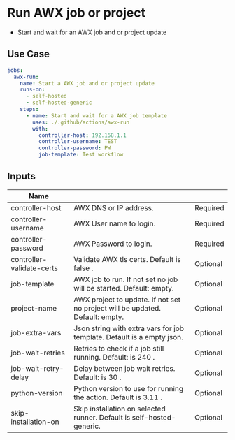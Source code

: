 # Run AWX job or project

- Start and wait for an AWX job and or project update

## Use Case

```yaml
jobs:
  awx-run:
    name: Start a AWX job and or project update
    runs-on:
      - self-hosted
      - self-hosted-generic
    steps:
      - name: Start and wait for a AWX job template
        uses: ./.github/actions/awx-run
        with:
          controller-host: 192.168.1.1
          controller-username: TEST
          controller-password: PW
          job-template: Test workflow

```

## Inputs

| Name                      |                                                                              |          |
|---------------------------|------------------------------------------------------------------------------|----------|
| controller-host           | AWX DNS or IP address.                                                       | Required |
| controller-username       | AWX User name to login.                                                      | Required |
| controller-password       | AWX Password to login.                                                       | Required |
| controller-validate-certs | Validate AWX tls certs. Default is false .                                   | Optional |
| job-template              | AWX job to run. If not set no job will be started. Default: empty.           | Optional |
| project-name              | AWX project to update. If not set no project will be updated. Default: empty.| Optional |
| job-extra-vars            | Json string with extra vars for job template. Default is a empty json.       | Optional |
| job-wait-retries          | Retries to check if a job still running. Default: is 240 .                   | Optional |
| job-wait-retry-delay      | Delay between job wait retries. Default: is 30 .                             | Optional |
| python-version            | Python version to use for running the action. Default is 3.11 .              | Optional |
| skip-installation-on      | Skip installation on selected runner. Default is self-hosted-generic.        | Optional |
